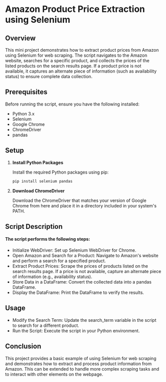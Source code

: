 # Amazon Product Price Extraction using Selenium

## Overview

This mini project demonstrates how to extract product prices from Amazon using Selenium for web scraping. The script navigates to the Amazon website, searches for a specific product, and collects the prices of the listed products on the search results page. If a product price is not available, it captures an alternate piece of information (such as availability status) to ensure complete data collection.

## Prerequisites

Before running the script, ensure you have the following installed:

- Python 3.x
- Selenium
- Google Chrome
- ChromeDriver
- pandas

## Setup

1. **Install Python Packages**

   Install the required Python packages using pip:

   ```bash
   pip install selenium pandas

2. **Download ChromeDriver**

   Download the ChromeDriver that matches your version of Google Chrome from here and place it in a directory included in your system's PATH.

## Script Description
#### The script performs the following steps:

- Initialize WebDriver: Set up Selenium WebDriver for Chrome.
- Open Amazon and Search for a Product: Navigate to Amazon's website and perform a search for a specified product.
- Extract Product Prices: Scrape the prices of products listed on the search results page. If a price is not available, capture an alternate piece of information (e.g., availability status).
- Store Data in a DataFrame: Convert the collected data into a pandas DataFrame.
- Display the DataFrame: Print the DataFrame to verify the results.

## Usage
- Modify the Search Term: Update the search_term variable in the script to search for a different product.
- Run the Script: Execute the script in your Python environment.

## Conclusion
This project provides a basic example of using Selenium for web scraping and demonstrates how to extract and process product information from Amazon. This can be extended to handle more complex scraping tasks and to interact with other elements on the webpage.

